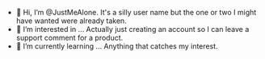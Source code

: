- 👋 Hi, I’m @JustMeAlone. It's a silly user name but the one or two I might have wanted were already taken.
- 👀 I’m interested in ... Actually just creating an account so I can leave a support comment for a product.
- 🌱 I’m currently learning ... Anything that catches my interest.

<!---
JustMeAlone/JustMeAlone is a ✨ special ✨ repository because its `README.md` (this file) appears on your GitHub profile.
You can click the Preview link to take a look at your changes.
--->
